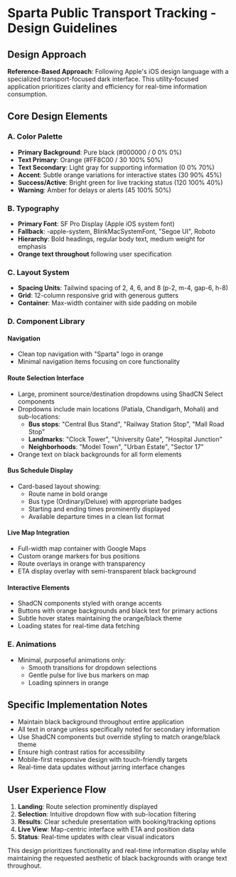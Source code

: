 # Sparta Public Transport Tracking - Design Guidelines

## Design Approach
**Reference-Based Approach**: Following Apple's iOS design language with a specialized transport-focused dark interface. This utility-focused application prioritizes clarity and efficiency for real-time information consumption.

## Core Design Elements

### A. Color Palette
- **Primary Background**: Pure black (#000000 / 0 0% 0%)
- **Text Primary**: Orange (#FF8C00 / 30 100% 50%)
- **Text Secondary**: Light gray for supporting information (0 0% 70%)
- **Accent**: Subtle orange variations for interactive states (30 90% 45%)
- **Success/Active**: Bright green for live tracking status (120 100% 40%)
- **Warning**: Amber for delays or alerts (45 100% 50%)

### B. Typography
- **Primary Font**: SF Pro Display (Apple iOS system font)
- **Fallback**: -apple-system, BlinkMacSystemFont, "Segoe UI", Roboto
- **Hierarchy**: Bold headings, regular body text, medium weight for emphasis
- **Orange text throughout** following user specification

### C. Layout System
- **Spacing Units**: Tailwind spacing of 2, 4, 6, and 8 (p-2, m-4, gap-6, h-8)
- **Grid**: 12-column responsive grid with generous gutters
- **Container**: Max-width container with side padding on mobile

### D. Component Library

#### Navigation
- Clean top navigation with "Sparta" logo in orange
- Minimal navigation items focusing on core functionality

#### Route Selection Interface
- Large, prominent source/destination dropdowns using ShadCN Select components
- Dropdowns include main locations (Patiala, Chandigarh, Mohali) and sub-locations:
  - **Bus stops**: "Central Bus Stand", "Railway Station Stop", "Mall Road Stop"
  - **Landmarks**: "Clock Tower", "University Gate", "Hospital Junction"
  - **Neighborhoods**: "Model Town", "Urban Estate", "Sector 17"
- Orange text on black backgrounds for all form elements

#### Bus Schedule Display
- Card-based layout showing:
  - Route name in bold orange
  - Bus type (Ordinary/Deluxe) with appropriate badges
  - Starting and ending times prominently displayed
  - Available departure times in a clean list format

#### Live Map Integration
- Full-width map container with Google Maps
- Custom orange markers for bus positions
- Route overlays in orange with transparency
- ETA display overlay with semi-transparent black background

#### Interactive Elements
- ShadCN components styled with orange accents
- Buttons with orange backgrounds and black text for primary actions
- Subtle hover states maintaining the orange/black theme
- Loading states for real-time data fetching

### E. Animations
- Minimal, purposeful animations only:
  - Smooth transitions for dropdown selections
  - Gentle pulse for live bus markers on map
  - Loading spinners in orange

## Specific Implementation Notes
- Maintain black background throughout entire application
- All text in orange unless specifically noted for secondary information
- Use ShadCN components but override styling to match orange/black theme
- Ensure high contrast ratios for accessibility
- Mobile-first responsive design with touch-friendly targets
- Real-time data updates without jarring interface changes

## User Experience Flow
1. **Landing**: Route selection prominently displayed
2. **Selection**: Intuitive dropdown flow with sub-location filtering
3. **Results**: Clear schedule presentation with booking/tracking options
4. **Live View**: Map-centric interface with ETA and position data
5. **Status**: Real-time updates with clear visual indicators

This design prioritizes functionality and real-time information display while maintaining the requested aesthetic of black backgrounds with orange text throughout.